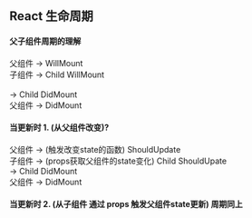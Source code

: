 ## React 生命周期

#### 父子组件周期的理解
父组件 -> WillMount  <br/>
		子组件 -> Child WillMount   <br/>  
					-> Child DidMount   <br/>
父组件 -> DidMount <br/>

#### 当更新时 1. (从父组件改变)?
父组件 	->  (触发改变state的函数)  ShouldUpdate  <br/> 
		子组件 	-> (props获取父组件的state变化)  Child ShouldUpate  <br/> 
						-> 															Child DidMount  <br/>
父组件	-> 		DidMount<br/>
#### 当更新时 2. (从子组件 通过 props 触发父组件state更新) 周期同上
